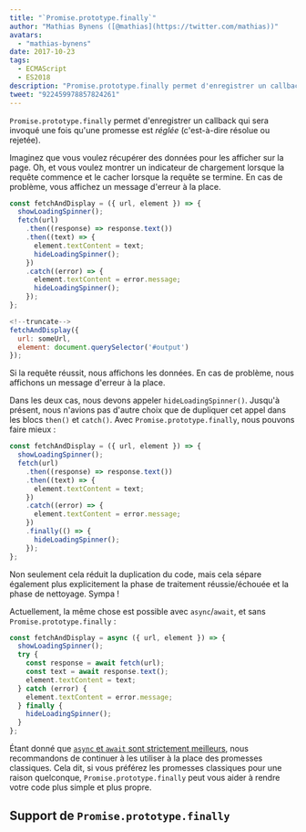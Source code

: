 ```yaml
---
title: "`Promise.prototype.finally`"
author: "Mathias Bynens ([@mathias](https://twitter.com/mathias))"
avatars: 
  - "mathias-bynens"
date: 2017-10-23
tags: 
  - ECMAScript
  - ES2018
description: "Promise.prototype.finally permet d'enregistrer un callback qui sera invoqué une fois qu'une promesse est réglée (c'est-à-dire résolue ou rejetée)."
tweet: "922459978857824261"
---
```

`Promise.prototype.finally` permet d'enregistrer un callback qui sera invoqué une fois qu'une promesse est _réglée_ (c'est-à-dire résolue ou rejetée).

Imaginez que vous voulez récupérer des données pour les afficher sur la page. Oh, et vous voulez montrer un indicateur de chargement lorsque la requête commence et le cacher lorsque la requête se termine. En cas de problème, vous affichez un message d'erreur à la place.

```js
const fetchAndDisplay = ({ url, element }) => {
  showLoadingSpinner();
  fetch(url)
    .then((response) => response.text())
    .then((text) => {
      element.textContent = text;
      hideLoadingSpinner();
    })
    .catch((error) => {
      element.textContent = error.message;
      hideLoadingSpinner();
    });
};

<!--truncate-->
fetchAndDisplay({
  url: someUrl,
  element: document.querySelector('#output')
});
```

Si la requête réussit, nous affichons les données. En cas de problème, nous affichons un message d'erreur à la place.

Dans les deux cas, nous devons appeler `hideLoadingSpinner()`. Jusqu'à présent, nous n'avions pas d'autre choix que de dupliquer cet appel dans les blocs `then()` et `catch()`. Avec `Promise.prototype.finally`, nous pouvons faire mieux :

```js
const fetchAndDisplay = ({ url, element }) => {
  showLoadingSpinner();
  fetch(url)
    .then((response) => response.text())
    .then((text) => {
      element.textContent = text;
    })
    .catch((error) => {
      element.textContent = error.message;
    })
    .finally(() => {
      hideLoadingSpinner();
    });
};
```

Non seulement cela réduit la duplication du code, mais cela sépare également plus explicitement la phase de traitement réussie/échouée et la phase de nettoyage. Sympa !

Actuellement, la même chose est possible avec `async`/`await`, et sans `Promise.prototype.finally` :

```js
const fetchAndDisplay = async ({ url, element }) => {
  showLoadingSpinner();
  try {
    const response = await fetch(url);
    const text = await response.text();
    element.textContent = text;
  } catch (error) {
    element.textContent = error.message;
  } finally {
    hideLoadingSpinner();
  }
};
```

Étant donné que [`async` et `await` sont strictement meilleurs](https://mathiasbynens.be/notes/async-stack-traces), nous recommandons de continuer à les utiliser à la place des promesses classiques. Cela dit, si vous préférez les promesses classiques pour une raison quelconque, `Promise.prototype.finally` peut vous aider à rendre votre code plus simple et plus propre.

## Support de `Promise.prototype.finally`

<feature-support chrome="63 /blog/v8-release-63"
                 firefox="58"
                 safari="11.1"
                 nodejs="10"
                 babel="yes https://github.com/zloirock/core-js#ecmascript-promise"></feature-support>
